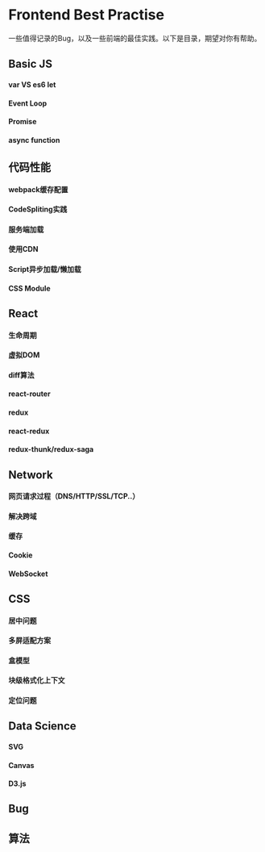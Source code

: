 # Frontend Best Practise
一些值得记录的Bug，以及一些前端的最佳实践。以下是目录，期望对你有帮助。

## Basic JS
#### var VS es6 let
#### Event Loop
#### Promise
#### async function

## 代码性能
#### webpack缓存配置
#### CodeSpliting实践
#### 服务端加载
#### 使用CDN
#### Script异步加载/懒加载
#### CSS Module

## React
#### 生命周期
#### 虚拟DOM
#### diff算法
#### react-router
#### redux
#### react-redux
#### redux-thunk/redux-saga

## Network
#### 网页请求过程（DNS/HTTP/SSL/TCP..）
#### 解决跨域
#### 缓存
#### Cookie
#### WebSocket

## CSS
#### 居中问题
#### 多屏适配方案
#### 盒模型
#### 块级格式化上下文
#### 定位问题


## Data Science
#### SVG
#### Canvas
#### D3.js


## Bug


## 算法
